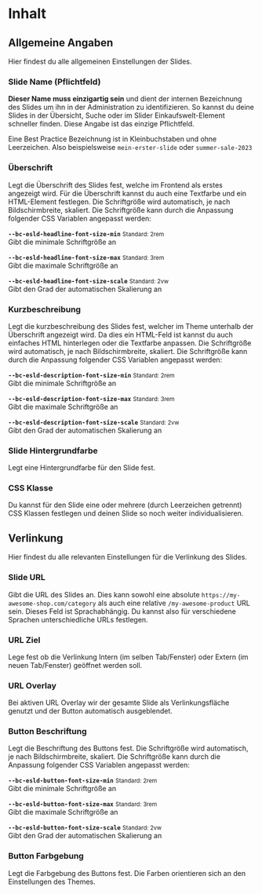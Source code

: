 # Inhalt

## Allgemeine Angaben

Hier findest du alle allgemeinen Einstellungen der Slides.

### Slide Name (Pflichtfeld)

**Dieser Name muss einzigartig sein** und dient der internen Bezeichnung des Slides um ihn in der Administration zu identifizieren. So kannst du deine Slides in der Übersicht, Suche oder im Slider Einkaufswelt-Element schneller finden. Diese Angabe ist das einzige Pflichtfeld.  

Eine Best Practice Bezeichnung ist in Kleinbuchstaben und ohne Leerzeichen. Also beispielsweise `mein-erster-slide` oder `summer-sale-2023`

### Überschrift

Legt die Überschrift des Slides fest, welche im Frontend als erstes angezeigt wird. Für die Überschrift kannst du auch eine Textfarbe und ein HTML-Element festlegen. Die Schriftgröße wird automatisch, je nach Bildschirmbreite, skaliert. Die Schriftgröße kann durch die Anpassung folgender CSS Variablen angepasst werden:  

**`--bc-esld-headline-font-size-min`** <small>Standard: 2rem</small>  
Gibt die minimale Schriftgröße an  

**`--bc-esld-headline-font-size-max`** <small>Standard: 3rem</small>  
Gibt die maximale Schriftgröße an  

**`--bc-esld-headline-font-size-scale`** <small>Standard: 2vw</small>  
Gibt den Grad der automatischen Skalierung an  

### Kurzbeschreibung

Legt die kurzbeschreibung des Slides fest, welcher im Theme unterhalb der Überschrift angezeigt wird. Da dies ein HTML-Feld ist kannst du auch einfaches HTML hinterlegen oder die Textfarbe anpassen. Die Schriftgröße wird automatisch, je nach Bildschirmbreite, skaliert. Die Schriftgröße kann durch die Anpassung folgender CSS Variablen angepasst werden:  

**`--bc-esld-description-font-size-min`** <small>Standard: 2rem</small>  
Gibt die minimale Schriftgröße an  

**`--bc-esld-description-font-size-max`** <small>Standard: 3rem</small>  
Gibt die maximale Schriftgröße an  

**`--bc-esld-description-font-size-scale`** <small>Standard: 2vw</small>  
Gibt den Grad der automatischen Skalierung an  

### Slide Hintergrundfarbe

Legt eine Hintergrundfarbe für den Slide fest.

### CSS Klasse

Du kannst für den Slide eine oder mehrere (durch Leerzeichen getrennt) CSS Klassen festlegen und deinen Slide so noch weiter individualisieren.

## Verlinkung

Hier findest du alle relevanten Einstellungen für die Verlinkung des Slides.

### Slide URL

Gibt die URL des Slides an. Dies kann sowohl eine absolute `https://my-awesome-shop.com/category` als auch eine relative `/my-awesome-product` URL sein. Dieses Feld ist Sprachabhängig. Du kannst also für verschiedene Sprachen unterschiedliche URLs festlegen.

### URL Ziel

Lege fest ob die Verlinkung Intern (im selben Tab/Fenster) oder Extern (im neuen Tab/Fenster) geöffnet werden soll.

### URL Overlay

Bei aktiven URL Overlay wir der gesamte Slide als Verlinkungsfläche genutzt und der Button automatisch ausgeblendet.

### Button Beschriftung

Legt die Beschriftung des Buttons fest. Die Schriftgröße wird automatisch, je nach Bildschirmbreite, skaliert. Die Schriftgröße kann durch die Anpassung folgender CSS Variablen angepasst werden:  

**`--bc-esld-button-font-size-min`** <small>Standard: 2rem</small>  
Gibt die minimale Schriftgröße an  

**`--bc-esld-button-font-size-max`** <small>Standard: 3rem</small>  
Gibt die maximale Schriftgröße an  

**`--bc-esld-button-font-size-scale`** <small>Standard: 2vw</small>  
Gibt den Grad der automatischen Skalierung an  

### Button Farbgebung

Legt die Farbgebung des Buttons fest. Die Farben orientieren sich an den Einstellungen des Themes.
